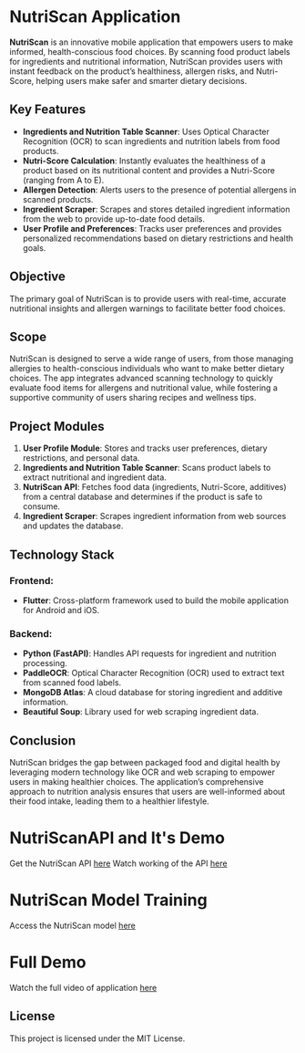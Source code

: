 # NutriScan Application

**NutriScan** is an innovative mobile application that empowers users to make informed, health-conscious food choices. By scanning food product labels for ingredients and nutritional information, NutriScan provides users with instant feedback on the product’s healthiness, allergen risks, and Nutri-Score, helping users make safer and smarter dietary decisions.

## Key Features
- **Ingredients and Nutrition Table Scanner**: Uses Optical Character Recognition (OCR) to scan ingredients and nutrition labels from food products.
- **Nutri-Score Calculation**: Instantly evaluates the healthiness of a product based on its nutritional content and provides a Nutri-Score (ranging from A to E).
- **Allergen Detection**: Alerts users to the presence of potential allergens in scanned products.
- **Ingredient Scraper**: Scrapes and stores detailed ingredient information from the web to provide up-to-date food details.
- **User Profile and Preferences**: Tracks user preferences and provides personalized recommendations based on dietary restrictions and health goals.
  
## Objective
The primary goal of NutriScan is to provide users with real-time, accurate nutritional insights and allergen warnings to facilitate better food choices.

## Scope
NutriScan is designed to serve a wide range of users, from those managing allergies to health-conscious individuals who want to make better dietary choices. The app integrates advanced scanning technology to quickly evaluate food items for allergens and nutritional value, while fostering a supportive community of users sharing recipes and wellness tips.

## Project Modules
1. **User Profile Module**: Stores and tracks user preferences, dietary restrictions, and personal data.
2. **Ingredients and Nutrition Table Scanner**: Scans product labels to extract nutritional and ingredient data.
3. **NutriScan API**: Fetches food data (ingredients, Nutri-Score, additives) from a central database and determines if the product is safe to consume.
4. **Ingredient Scraper**: Scrapes ingredient information from web sources and updates the database.

## Technology Stack
### Frontend:
- **Flutter**: Cross-platform framework used to build the mobile application for Android and iOS.

### Backend:
- **Python (FastAPI)**: Handles API requests for ingredient and nutrition processing.
- **PaddleOCR**: Optical Character Recognition (OCR) used to extract text from scanned food labels.
- **MongoDB Atlas**: A cloud database for storing ingredient and additive information.
- **Beautiful Soup**: Library used for web scraping ingredient data.


## Conclusion
NutriScan bridges the gap between packaged food and digital health by leveraging modern technology like OCR and web scraping to empower users in making healthier choices. The application’s comprehensive approach to nutrition analysis ensures that users are well-informed about their food intake, leading them to a healthier lifestyle.

# NutriScanAPI and It's Demo

Get the NutriScan API [here](https://github.com/shahyaksh/NutriScan-API)
Watch working of the API [here](https://drive.google.com/file/d/1x40lju3RnY4X-gbP00R4zvgIircnKc5G/view?usp=drive_link)

# NutriScan Model Training
Access the NutriScan model [here]('https://github.com/shahyaksh/NutriScan-Model')

# Full Demo
Watch the full video of application [here](https://drive.google.com/file/d/1XL3nSaGOhTcGiCDLzhRyKHcaNAXea17H/view?usp=drive_link)

## License
This project is licensed under the MIT License.
